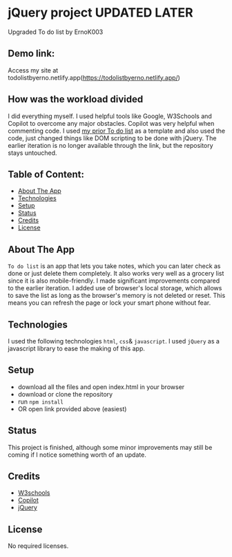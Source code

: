 # jQuery project UPDATED LATER
Upgraded To do list by ErnoK003

## Demo link:
Access my site at todolistbyerno.netlify.app(https://todolistbyerno.netlify.app/)

## How was the workload divided
I did everything myself. I used helpful tools like Google, W3Schools and Copilot to overcome any major obstacles.
Copilot was very helpful when commenting code. I used [my prior To do list](https://github.com/ErnoK003/DOM-scriptaus-projekti) as a template and also used the code, just changed things like DOM scripting to be done with jQuery. The earlier iteration is no longer available through the link, but the repository stays untouched.


## Table of Content:

- [About The App](#about-the-app)
- [Technologies](#technologies)
- [Setup](#setup)
- [Status](#status)
- [Credits](#credits)
- [License](#license)

## About The App
`To do list` is an app that lets you take notes, which you can later check as done or just delete them completely. It also works very well as a grocery list since it is also mobile-friendly. I made significant improvements compared to the earlier iteration. I added use of browser's local storage, which allows to save the list as long as the browser's memory is not deleted or reset. This means you can refresh the page or lock your smart phone without fear.

## Technologies
I used the following technologies `html`, `css`& `javascript`. I used `jQuery` as a javascript library to ease the making of this app.

## Setup
- download all the files and open index.html in your browser
- download or clone the repository
- run `npm install`
- OR open link provided above (easiest)

## Status
This project is finished, although some minor improvements may still be coming if I notice something worth of an update.

## Credits
- [W3schools](https://www.w3schools.com/)
- [Copilot](https://code.visualstudio.com/docs/copilot/overview)
- [jQuery](https://jquery.com/)

## License
No required licenses.